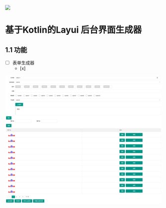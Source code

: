 [![](https://jitpack.io/v/xuejike/spring_xuejike_tpl.svg)](https://jitpack.io/#xuejike/spring_xuejike_tpl)

# 基于Kotlin的Layui 后台界面生成器
## 1.1 功能 
 - [ ] 表单生成器
    - [x]

![功能展示](./img/img1.png)